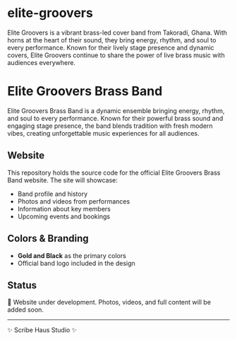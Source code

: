# elite-groovers
Elite Groovers is a vibrant brass-led cover band from Takoradi, Ghana. With horns at the heart of their sound, they bring energy, rhythm, and soul to every performance. Known for their lively stage presence and dynamic covers, Elite Groovers continue to share the power of live brass music with audiences everywhere.
# Elite Groovers Brass Band  

Elite Groovers Brass Band is a dynamic ensemble bringing energy, rhythm, and soul to every performance. Known for their powerful brass sound and engaging stage presence, the band blends tradition with fresh modern vibes, creating unforgettable music experiences for all audiences.  

## Website  
This repository holds the source code for the official Elite Groovers Brass Band website. The site will showcase:  
- Band profile and history  
- Photos and videos from performances  
- Information about key members  
- Upcoming events and bookings  

## Colors & Branding  
- **Gold and Black** as the primary colors  
- Official band logo included in the design  

## Status  
🚧 Website under development. Photos, videos, and full content will be added soon.  

---  
✨ Scribe Haus Studio ✨
